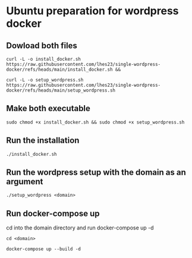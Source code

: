 # Ubuntu preparation for wordpress docker

## Dowload both files

```
curl -L -o install_docker.sh https://raw.githubusercontent.com/lhes23/single-wordpress-docker/refs/heads/main/install_docker.sh &&

curl -L -o setup_wordpress.sh https://raw.githubusercontent.com/lhes23/single-wordpress-docker/refs/heads/main/setup_wordpress.sh

```

## Make both executable

```
sudo chmod +x install_docker.sh && sudo chmod +x setup_wordpress.sh
```

## Run the installation

```
./install_docker.sh
```

## Run the wordpress setup with the domain as an argument

```
./setup_wordpress <domain>
```

## Run docker-compose up
cd into the domain directory and run docker-compose up -d

```
cd <domain>

docker-compose up --build -d
```
